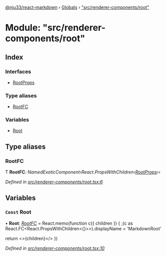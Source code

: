 [@nju33/react-markdown](../README.md) › [Globals](../globals.md) › ["src/renderer-components/root"](_src_renderer_components_root_.md)

# Module: "src/renderer-components/root"

## Index

### Interfaces

* [RootProps](../interfaces/_src_renderer_components_root_.rootprops.md)

### Type aliases

* [RootFC](_src_renderer_components_root_.md#rootfc)

### Variables

* [Root](_src_renderer_components_root_.md#const-root)

## Type aliases

###  RootFC

Ƭ **RootFC**: *NamedExoticComponent‹React.PropsWithChildren‹[RootProps](../interfaces/_src_renderer_components_root_.rootprops.md)››*

*Defined in [src/renderer-components/root.tsx:6](https://github.com/nju33/react-markdown/blob/3861cd2/src/renderer-components/root.tsx#L6)*

## Variables

### `Const` Root

• **Root**: *[RootFC](_src_renderer_components_root_.md#rootfc)* = React.memo(function c({ children }) {
  ;(c as React.FC<React.PropsWithChildren<{}>>).displayName = 'MarkdownRoot'

  return <>{children}</>
})

*Defined in [src/renderer-components/root.tsx:10](https://github.com/nju33/react-markdown/blob/3861cd2/src/renderer-components/root.tsx#L10)*
